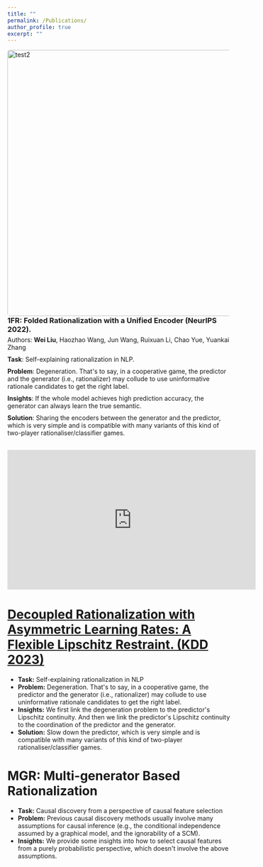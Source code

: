 ```yaml
---
title: ""
permalink: /Publications/
author_profile: true
excerpt: ""
---
```


<div style="margin-bottom: 20px; overflow: hidden;">
  <img src="../images/neurips22.png" alt="test2" style="width: 600px; height: auto; float: left; margin-right: 20px; border-radius: 5px;">
  <div>
    <h3 style="margin: 0;">1FR: Folded Rationalization with a Unified Encoder (NeurIPS 2022).</h3>
    <p style="margin: 5px 0 10px;">Authors: <b>Wei Liu</b>, Haozhao Wang, Jun Wang, Ruixuan Li, Chao Yue, Yuankai Zhang </p>
    <p style="margin: 5px 0 10px;"><b>Task</b>: Self-explaining rationalization in NLP.</p>
    <p style="margin: 5px 0 10px;"><b>Problem</b>: Degeneration. That's to say, in a cooperative game, the predictor and the generator (i.e., rationalizer) may collude to use uninformative rationale candidates to get the right label.</p>
    <p style="margin: 5px 0 10px;"><b>Insights</b>: If the whole model achieves high prediction accuracy, the generator can always learn the true semantic. </p>
    <p style="margin: 5px 0 10px;"><b>Solution</b>: Sharing the encoders between the generator and the predictor, which is very simple and is compatible with many variants of this kind of two-player rationaliser/classifier games. </p>
  </div>
</div>


<iframe 
    src="https://www.youtube.com/watch?v=we-IvfxuDuU" 
    width="560" 
    height="315" 
    frameborder="0" 
    allow="autoplay; fullscreen; picture-in-picture" 
    allowfullscreen>
</iframe>

[Decoupled Rationalization with Asymmetric Learning Rates: A Flexible Lipschitz Restraint.  (KDD 2023)](https://arxiv.org/abs/2305.13599)
===
- **Task:** Self-explaining rationalization in NLP
- **Problem:** Degeneration. That's to say, in a cooperative game, the predictor and the generator (i.e., rationalizer) may collude to use uninformative rationale candidates to get the right label.
- **Insights:** We first link the degeneration problem to the predictor's Lipschitz continuity. And then we link the predictor's Lipschitz continuity to the coordination of the predictor and the generator.
- **Solution:** Slow down the predictor, which is very simple and is compatible with many variants of this kind of two-player rationaliser/classifier games.

MGR: Multi-generator Based Rationalization
===
- **Task:** Causal discovery from a perspective of causal feature selection
- **Problem:** Previous causal discovery methods usually involve many assumptions for causal inference (e.g., the conditional independence assumed by a graphical model, and the ignorability of a SCM).
- **Insights:** We provide some insights into how to select causal features from a purely probabilistic perspective, which doesn't involve the above assumptions.

  



